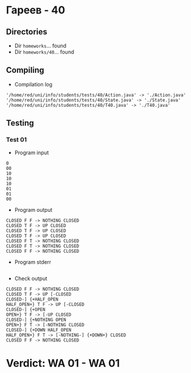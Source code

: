 # Гареев - 40
## Directories
- Dir `homeworks`... found
- Dir `homeworks/40`... found
## Compiling
- Compilation log
```
'/home/red/uni/info/students/tests/40/Action.java' -> './Action.java'
'/home/red/uni/info/students/tests/40/State.java' -> './State.java'
'/home/red/uni/info/students/tests/40/T40.java' -> './T40.java'

```
## Testing
### Test 01
- Program input
```
0
00
10
10
10
01
01
00

```
- Program output
```
CLOSED F F -> NOTHING CLOSED
CLOSED T F -> UP CLOSED
CLOSED T F -> UP CLOSED
CLOSED T F -> UP CLOSED
CLOSED F T -> NOTHING CLOSED
CLOSED F T -> NOTHING CLOSED
CLOSED F F -> NOTHING CLOSED

```
- Program stderr
```

```
- Check output
```
CLOSED F F -> NOTHING CLOSED
CLOSED T F -> UP [-CLOSED
CLOSED-] {+HALF_OPEN
HALF_OPEN+} T F -> UP [-CLOSED
CLOSED-] {+OPEN
OPEN+} T F -> [-UP CLOSED
CLOSED-] {+NOTHING OPEN
OPEN+} F T -> [-NOTHING CLOSED
CLOSED-] {+DOWN HALF_OPEN
HALF_OPEN+} F T -> [-NOTHING-] {+DOWN+} CLOSED
CLOSED F F -> NOTHING CLOSED

```
# Verdict: **WA 01** - WA 01
